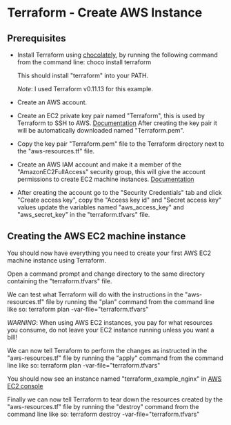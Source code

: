 # Terraform - Create AWS Instance

## Prerequisites

* Install Terraform using [chocolately](https://chocolatey.org/docs/installation#installing-chocolatey "Chocolatey"), by running the following command from the command line:
choco install terraform

  This should install "terraform" into your PATH.

  *Note*: I used Terraform v0.11.13 for this example. 

* Create an AWS account.

* Create an EC2 private key pair named "Terraform", this is used by Terraform to SSH to AWS. [Documentation](https://docs.aws.amazon.com/AWSEC2/latest/UserGuide/ec2-key-pairs.html) After creating the key pair it will be automatically downloaded named "Terraform.pem".

* Copy the key pair "Terraform.pem" file to the Terraform directory next to the "aws-resources.tf" file.

* Create an AWS IAM account and make it a member of the "AmazonEC2FullAccess" security group, this will give the account permissions to create EC2 machine instances.
[Documentation](https://docs.aws.amazon.com/IAM/latest/UserGuide/id_users_create.html)

* After creating the account go to the "Security Credentials" tab and click "Create access key", copy the "Access key id" and "Secret access key" values update the variables named "aws_access_key" and "aws_secret_key" in the "terraform.tfvars" file.

## Creating the AWS EC2 machine instance
You should now have everything you need to create your first AWS EC2 machine instance using Terraform.

Open a command prompt and change directory to the same directory containing the "terraform.tfvars" file.

We can test what Terraform will do with the instructions in the "aws-resources.tf" file by running the "plan" command from the command line like so:
terraform plan -var-file="terraform.tfvars"

*WARNING*: When using AWS EC2 instances, you pay for what resources you consume, do not leave your EC2 instance running unless you want a bill!

We can now tell Terraform to perform the changes as instructed in the "aws-resources.tf" file by running the "apply" command from the command line like so:
terraform plan -var-file="terraform.tfvars"

You should now see an instance named "terraform_example_nginx" in [AWS EC2 console](https://us-east-2.console.aws.amazon.com/ec2/v2/home?region=us-east-2#Instances:sort=instanceId)

Finally we can now tell Terraform to tear down the resources created by the "aws-resources.tf" file by running the "destroy" command from the command line like so:
terraform destroy -var-file="terraform.tfvars"







